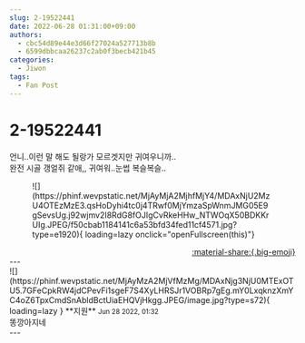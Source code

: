 ```yaml
---
slug: 2-19522441
date: 2022-06-28 01:31:00+09:00
authors:
  - cbc54d89e44e3d66f27024a527713b8b
  - 6599dbbcaa26237c2ab0f3becb421b45
categories:
  - Jiwon
tags:
  - Fan Post
---
```


# 2-19522441

<div class="post-container" markdown="1">
<div class="content-container md-sidebar__scrollwrap" markdown="1">

언니..이런 말 해도 될랑가 모르겟지만 귀여우니까..<br>완전 시골 갱얼쥐 같애,, 귀여워..눈썹 복슬복슬..
<figure markdown="1">
![](https://phinf.wevpstatic.net/MjAyMjA2MjhfMjY4/MDAxNjU2MzU4OTEzMzE3.qsHoDyhi4tc0j4TRwf0MjYmzaSpWnmJMG05E9gSevsUg.j92wjmv2I8RdG8fOJIgCvRkeHHw_NTWOqX50BDKKrUIg.JPEG/f50cbab1184141c6a53bfd34fed11cf4571.jpg?type=e1920){ loading=lazy onclick="openFullscreen(this)"}
</figure>


</div>
</div>

<div style="text-align: right;" markdown="1">
<a href="https://weverse.io/fromis9/fanpost/2-19522441" style="text-align: right;">:material-share:{.big-emoji}</a>
</div>
---

<div class="comments-container md-sidebar__scrollwrap" markdown="1">
<div class="comment" markdown="1">
<div class='id-container' markdown="1">
![](https://phinf.wevpstatic.net/MjAyMzA2MjVfMzMg/MDAxNjg3NjU0MTExOTU5.7GFeCpkRW4jdCPevFi1sgeF7S4XyLHRSJr1VOBRp7gEg.mY0LxqknzXmYC4oZ6TpxCmdSnAbldBctUiaEHQVjHkgg.JPEG/image.jpg?type=s72){ loading=lazy }
**<span class="artist">지원</span>** <small>Jun 28 2022, 01:32</small><br>
</div>
<div class='comment-body' markdown="1">
똥깡아지네
</div>
</div>
</div>
---
